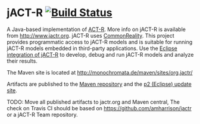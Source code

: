 # jACT-R [![Build Status](https://secure.travis-ci.org/monochromata/jactr.png)](http://travis-ci.org/monochromata/jactr)

A Java-based implementation of [ACT-R](http://act-r.psy.cmu.edu/). More info on jACT-R is available from http://www.jactr.org.
jACT-R uses [CommonReality](http://github.com/monochromata/commonreality).
This project provides programmatic access to jACT-R models and is suitable for running jACT-R models embedded in third-party applications. Use the
[Eclipse integration of jACT-R](http://github.com/monochromata/jactr-eclipse) to develop, debug and run jACT-R models and analyze
their results.

The Maven site is located at http://monochromata.de/maven/sites/org.jactr/

Artifacts are published to the [Maven repository]( http://monochromata.de/maven/releases/org.jactr/) and
the [p2 (Eclipse) update site](http://monochromata.de/eclipse/sites/org.jactr/).

TODO: Move all published artifacts to jactr.org and Maven central, The check on Travis CI should be based on https://github.com/amharrison/jactr or a jACT-R Team repository.
